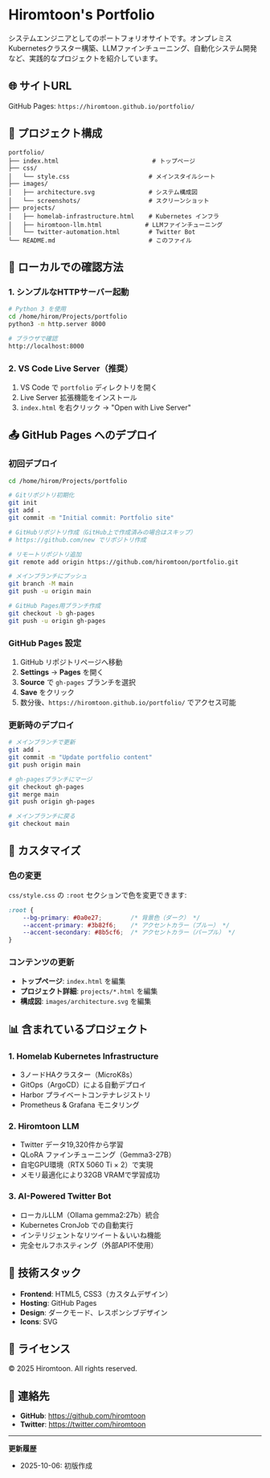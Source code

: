 # Hiromtoon's Portfolio

システムエンジニアとしてのポートフォリオサイトです。オンプレミスKubernetesクラスター構築、LLMファインチューニング、自動化システム開発など、実践的なプロジェクトを紹介しています。

## 🌐 サイトURL

GitHub Pages: `https://hiromtoon.github.io/portfolio/`

## 📁 プロジェクト構成

```
portfolio/
├── index.html                          # トップページ
├── css/
│   └── style.css                      # メインスタイルシート
├── images/
│   ├── architecture.svg               # システム構成図
│   └── screenshots/                   # スクリーンショット
├── projects/
│   ├── homelab-infrastructure.html    # Kubernetes インフラ
│   ├── hiromtoon-llm.html            # LLMファインチューニング
│   └── twitter-automation.html        # Twitter Bot
└── README.md                          # このファイル
```

## 🚀 ローカルでの確認方法

### 1. シンプルなHTTPサーバー起動

```bash
# Python 3 を使用
cd /home/hirom/Projects/portfolio
python3 -m http.server 8000

# ブラウザで確認
http://localhost:8000
```

### 2. VS Code Live Server（推奨）

1. VS Code で `portfolio` ディレクトリを開く
2. Live Server 拡張機能をインストール
3. `index.html` を右クリック → "Open with Live Server"

## 📤 GitHub Pages へのデプロイ

### 初回デプロイ

```bash
cd /home/hirom/Projects/portfolio

# Gitリポジトリ初期化
git init
git add .
git commit -m "Initial commit: Portfolio site"

# GitHubリポジトリ作成（GitHub上で作成済みの場合はスキップ）
# https://github.com/new でリポジトリ作成

# リモートリポジトリ追加
git remote add origin https://github.com/hiromtoon/portfolio.git

# メインブランチにプッシュ
git branch -M main
git push -u origin main

# GitHub Pages用ブランチ作成
git checkout -b gh-pages
git push -u origin gh-pages
```

### GitHub Pages 設定

1. GitHub リポジトリページへ移動
2. **Settings** → **Pages** を開く
3. **Source** で `gh-pages` ブランチを選択
4. **Save** をクリック
5. 数分後、`https://hiromtoon.github.io/portfolio/` でアクセス可能

### 更新時のデプロイ

```bash
# メインブランチで更新
git add .
git commit -m "Update portfolio content"
git push origin main

# gh-pagesブランチにマージ
git checkout gh-pages
git merge main
git push origin gh-pages

# メインブランチに戻る
git checkout main
```

## 🎨 カスタマイズ

### 色の変更

`css/style.css` の `:root` セクションで色を変更できます:

```css
:root {
    --bg-primary: #0a0e27;        /* 背景色（ダーク） */
    --accent-primary: #3b82f6;    /* アクセントカラー（ブルー） */
    --accent-secondary: #8b5cf6;  /* アクセントカラー（パープル） */
}
```

### コンテンツの更新

- **トップページ**: `index.html` を編集
- **プロジェクト詳細**: `projects/*.html` を編集
- **構成図**: `images/architecture.svg` を編集

## 📊 含まれているプロジェクト

### 1. Homelab Kubernetes Infrastructure
- 3ノードHAクラスター（MicroK8s）
- GitOps（ArgoCD）による自動デプロイ
- Harbor プライベートコンテナレジストリ
- Prometheus & Grafana モニタリング

### 2. Hiromtoon LLM
- Twitter データ19,320件から学習
- QLoRA ファインチューニング（Gemma3-27B）
- 自宅GPU環境（RTX 5060 Ti × 2）で実現
- メモリ最適化により32GB VRAMで学習成功

### 3. AI-Powered Twitter Bot
- ローカルLLM（Ollama gemma2:27b）統合
- Kubernetes CronJob での自動実行
- インテリジェントなリツイート＆いいね機能
- 完全セルフホスティング（外部API不使用）

## 🔧 技術スタック

- **Frontend**: HTML5, CSS3（カスタムデザイン）
- **Hosting**: GitHub Pages
- **Design**: ダークモード、レスポンシブデザイン
- **Icons**: SVG

## 📝 ライセンス

© 2025 Hiromtoon. All rights reserved.

## 📧 連絡先

- **GitHub**: https://github.com/hiromtoon
- **Twitter**: https://twitter.com/hiromtoon

---

**更新履歴**
- 2025-10-06: 初版作成
